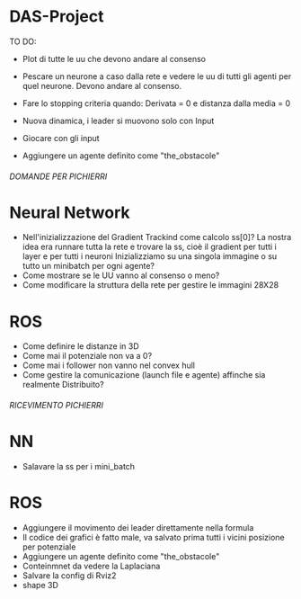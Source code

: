 # DAS-Project

TO DO:
- Plot di tutte le uu che devono andare al consenso
- Pescare un neurone a caso dalla rete e vedere le uu di tutti gli agenti per quel neurone. Devono andare al consenso.

- Fare lo stopping criteria quando: Derivata = 0 e distanza dalla media = 0
- Nuova dinamica, i leader si muovono solo con Input
- Giocare con gli input
- Aggiungere un agente definito come "the_obstacole"





###### DOMANDE PER PICHIERRI  #############
# Neural Network
- Nell'inizializzazione del Gradient Trackind come calcolo ss[0]?
    La nostra idea era runnare tutta la rete e trovare la ss, cioè il gradient per tutti i layer e per tutti i neuroni
    Inizializziamo su una singola immagine o su tutto un minibatch per ogni agente?
- Come mostrare se le UU vanno al consenso o meno?
- Come modificare la struttura della rete per gestire le immagini 28X28

# ROS
- Come definire le distanze in 3D
- Come mai il potenziale non va a 0?
- Come mai i follower non vanno nel convex hull
- Come gestire la comunicazione (launch file e agente) affinche sia realmente Distribuito?



###### RICEVIMENTO PICHIERRI  #############
# NN
- Salavare la ss per i mini_batch

# ROS
- Aggiungere il movimento dei leader direttamente nella formula
- Il codice dei grafici è fatto male, va salvato prima tutti i vicini posizione per potenziale
- Aggiungere un agente definito come "the_obstacole"
- Conteinmnet da vedere la Laplaciana
- Salvare la config di Rviz2
- shape 3D